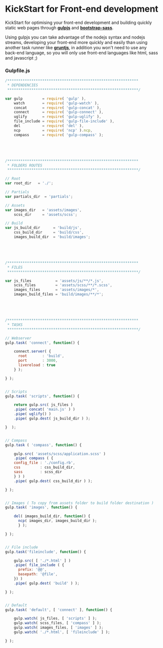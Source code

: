 # KickStart for Front-end development

KickStart for optimising your front-end development and building quickly static web pages through [**gulpjs**](http://gulpjs.com/) and [**bootstrap-sass**](https://github.com/twbs/bootstrap-sass).

Using gulpjs you can take advantage of the nodejs syntax and nodejs streams, developing your front-end more quickly and easily than using another task runner like [**gruntjs**](http://gruntjs.com/), in addition you won't need to use any back-end language, so you will only use front-end languages like html, sass and javascript ;)

### Gulpfile.js
```javascript
/************************************************************
 * DEPENDENCIES
 ************************************************************/

var gulp         = require( 'gulp' ),
    watch        = require( 'gulp-watch' ),
    concat       = require( 'gulp-concat' ),
    connect      = require( 'gulp-connect' ),
    uglify       = require( 'gulp-uglify' ),
    file_include = require( 'gulp-file-include' ),
    del          = require( 'del' ),
    ncp          = require( 'ncp' ).ncp,
    compass      = require( 'gulp-compass' );





/************************************************************
 * FOLDERS ROUTES
 ************************************************************/

// Root
var root_dir   = './';

// Partials
var partials_dir  = 'partials';

// Assets
var images_dir   = 'assets/images',
    scss_dir     = 'assets/scss';

// Build
var js_build_dir      = 'build/js',
    css_build_dir     = 'build/css',
    images_build_dir  = 'build/images';





/************************************************************
 * FILES
 ************************************************************/

var js_files           = 'assets/js/**/*.js',
    scss_files         = 'assets/scss/**/*.scss',
    images_files       = 'assets/images/*',
    images_build_files = 'build/images/**/*';





/************************************************************
 * TASKS
 ************************************************************/

// Webserver 
gulp.task( 'connect', function() {

    connect.server( {
      root       : 'build',
      port       : 3000,
      livereload : true
    } );

} );


// Scripts
gulp.task( 'scripts', function() {

    return gulp.src( js_files )
    .pipe( concat( 'main.js' ) )
    .pipe( uglify() )
    .pipe( gulp.dest( js_build_dir ) );

}  );


// Compass
gulp.task ( 'compass', function() {

    gulp.src( 'assets/scss/application.scss' )
    .pipe( compass ( { 
    config_file : './config.rb',
    css         : css_build_dir,
    sass        : scss_dir
    } ) )
    .pipe( gulp.dest( css_build_dir ) );

} );


// Images ( To copy from assets folder to build folder destination )
gulp.task( 'images', function() { 

    del( images_build_dir, function() {
      ncp( images_dir, images_build_dir );
      } );

} );


// File include
gulp.task('fileinclude', function() {

    gulp.src( [ './*.html' ] )
    .pipe( file_include ( {
      prefix: '@@',
      basepath: '@file',
    }) )
    .pipe( gulp.dest( 'build' ) );

} );


// Default
gulp.task( 'default', [ 'connect' ], function() {

    gulp.watch( js_files, [ 'scripts' ] );
    gulp.watch( scss_files, [ 'compass' ] );
    gulp.watch( images_files, [ 'images' ] );
    gulp.watch( './*.html', [ 'fileinclude' ] );

} );
```
